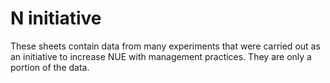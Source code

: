 # N initiative  

These sheets contain data from many experiments that were carried out as an initiative to increase NUE with management practices. They are only a portion of the data.   


